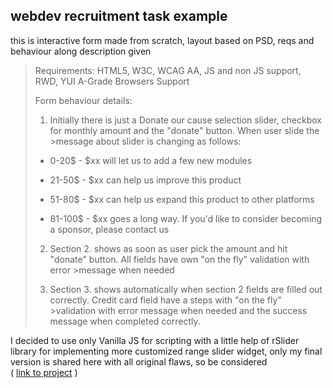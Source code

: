## webdev recruitment task example

this is interactive form made from scratch, layout based on PSD, reqs and behaviour along description given

>Requirements:
>HTML5, W3C, WCAG AA, JS and non JS support, RWD, YUI A-Grade Browsers Support
>
>Form behaviour details:
>1. Initially there is just a Donate our cause selection slider, checkbox for monthly amount and the "donate" button. When user slide the >message about slider is changing as follows:
>
>- 0-20$ - $xx will let us to add a few new modules
>
>- 21-50$ - $xx can help us improve this product
>
>- 51-80$ - $xx can help us expand this product to other platforms
>
>- 81-100$ - $xx goes a long way. If you'd like to consider becoming a sponsor, please contact us
>
>2. Section 2. shows as soon as user pick the amount and hit "donate" button. All fields have own "on the fly" validation with error >message when needed
>
>3. Section 3. shows automatically when section 2 fields are filled out correctly. Credit card field have a steps with "on the fly" >validation with error message when needed and the success message when completed correctly.

I decided to use only Vanilla JS for scripting with a little help of rSlider library for implementing more customized range slider widget, only my final version is shared here with all original flaws, so be considered\
( [link to project](https://maciejmao.github.io/rectask1) )
